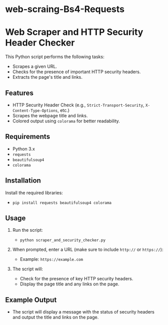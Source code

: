 ﻿# web-scraing-Bs4-Requests
# Web Scraper and HTTP Security Header Checker

This Python script performs the following tasks:

- Scrapes a given URL.
- Checks for the presence of important HTTP security headers.
- Extracts the page's title and links.

## Features

- HTTP Security Header Check (e.g., `Strict-Transport-Security`, `X-Content-Type-Options`, etc.)
- Scrapes the webpage title and links.
- Colored output using `colorama` for better readability.

## Requirements

- Python 3.x
- `requests`
- `beautifulsoup4`
- `colorama`

## Installation


 Install the required libraries:
   - `pip install requests beautifulsoup4 colorama`

## Usage

1. Run the script:
   - `python scraper_and_security_checker.py`

2. When prompted, enter a URL (make sure to include `http://` or `https://`):
   - Example: `https://example.com`

3. The script will:
   - Check for the presence of key HTTP security headers.
   - Display the page title and any links on the page.

## Example Output

- The script will display a message with the status of security headers and output the title and links on the page.


